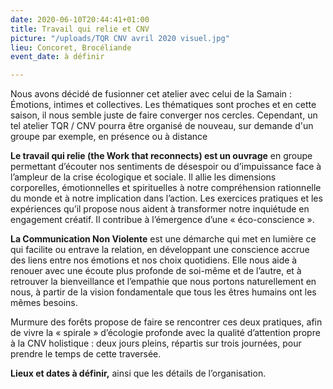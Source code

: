 ```yaml
---
date: 2020-06-10T20:44:41+01:00
title: Travail qui relie et CNV
picture: "/uploads/TQR CNV avril 2020 visuel.jpg"
lieu: Concoret, Brocéliande
event_date: à définir

---
```

Nous avons décidé de fusionner cet atelier avec celui de la Samain : Émotions, intimes et collectives. Les thématiques sont proches et en cette saison, il nous semble juste de faire converger nos cercles. Cependant, un tel atelier TQR / CNV pourra être organisé de nouveau, sur demande d'un groupe par exemple, en présence ou à distance

**Le travail qui relie (the Work that reconnects) est un ouvrage** en groupe permettant d’écouter nos sentiments de désespoir ou d’impuissance face à l’ampleur de la crise écologique et sociale. Il allie les dimensions corporelles, émotionnelles et spirituelles à notre compréhension rationnelle du monde et à notre implication dans l’action. Les exercices pratiques et les expériences qu’il propose nous aident à transformer notre inquiétude en engagement créatif. Il contribue à l’émergence d’une « éco-conscience ».

**La Communication Non Violente** est une démarche qui met en lumière ce qui facilite ou entrave la relation, en développant une conscience accrue des liens entre nos émotions et nos choix quotidiens. Elle nous aide à renouer avec une écoute plus profonde de soi-même et de l’autre, et à retrouver la bienveillance et l’empathie que nous portons naturellement en nous, à partir de la vision fondamentale que tous les êtres humains ont les mêmes besoins.

Murmure des forêts propose de faire se rencontrer ces deux pratiques, afin de vivre la « spirale » d’écologie profonde avec la qualité d’attention propre à la CNV holistique : deux jours pleins, répartis sur trois journées, pour prendre le temps de cette traversée.

**Lieux et dates à définir,** ainsi que les détails de l’organisation.